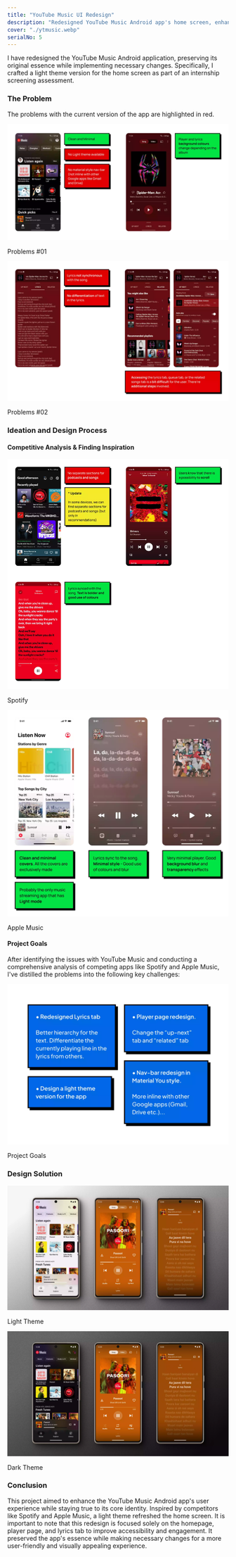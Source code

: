 ```yaml
---
title: "YouTube Music UI Redesign"
description: "Redesigned YouTube Music Android app's home screen, enhancing user experience with a fresh light theme while maintaining its original essence."
cover: "./ytmusic.webp"
serialNo: 5
---
```


I have redesigned the YouTube Music Android application, preserving its original essence while implementing necessary changes. Specifically, I crafted a light theme version for the home screen as part of an internship screening assessment.

### The Problem

The problems with the current version of the app are highlighted in red.

![Problem #01](Problem1.webp)<div class="text-center text-sm">Problems #01</div>

![Problem #02](Problem2.webp)<div class="text-center text-sm">Problems #02</div>


### Ideation and Design Process
#### Competitive Analysis & Finding Inspiration

![Spotify](Spotify.webp)<div class="text-center text-sm">Spotify</div>

![Apple Music](AppleMusic.webp)<div class="text-center text-sm">Apple Music</div>


#### Project Goals
After identifying the issues with YouTube Music and conducting a comprehensive analysis of competing apps like Spotify and Apple Music, I've distilled the problems into the following key challenges:

![Project Goals](ProjectGoals.webp)<div class="text-center text-sm">Project Goals</div>

### Design Solution 

![Light Theme](LightTheme.webp)<div class="text-center text-sm">Light Theme</div>

![Dark Theme](DarkTheme.webp)<div class="text-center text-sm">Dark Theme</div>


### Conclusion

This project aimed to enhance the YouTube Music Android app's user experience while staying true to its core identity. Inspired by competitors like Spotify and Apple Music, a light theme refreshed the home screen. It is important to note that this redesign is focused solely on the homepage, player page, and lyrics tab to improve accessibility and engagement. It preserved the app's essence while making necessary changes for a more user-friendly and visually appealing experience.